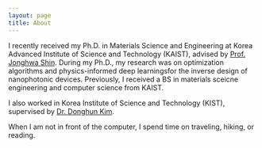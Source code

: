 ```yaml
---
layout: page
title: About
---
```


I recently received my Ph.D. in Materials Science and Engineering at Korea Advanced Institute of Science and Technology (KAIST), advised by [Prof. Jonghwa Shin](http://apmd.kaist.ac.kr). During my Ph.D., my research was on optimization algorithms and physics-informed deep learningsfor the inverse design of nanophotonic devices. Previously, I received a BS in materials sceicne engineering and computer science from KAIST.

I also worked in Korea Institute of Science and Technology (KIST), supervised by [Dr. Donghun Kim](http://http://donghunkim.com).

When I am not in front of the computer, I spend time on traveling, hiking, or reading.
